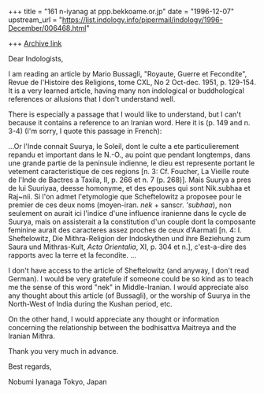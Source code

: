 +++
title = "161 n-iyanag at ppp.bekkoame.or.jp"
date = "1996-12-07"
upstream_url = "https://list.indology.info/pipermail/indology/1996-December/006468.html"

+++
[Archive link](https://list.indology.info/pipermail/indology/1996-December/006468.html)

Dear Indologists,

I am reading an article by Mario Bussagli, "Royaute, Guerre et
Fecondite", Revue de l'Histoire des Religions, tome CXL, No 2 Oct-dec.
1951, p. 129-154. It is a very learned article, having many non
indological or buddhological references or allusions that I don't
understand well.

There is especially a passage that I would like to understand, but I
can't because it contains a reference to an Iranian word. Here it is (p.
149 and n. 3-4) (I'm sorry, I quote this passage in French):

...Or l'Inde connait Suurya, le Soleil, dont le culte a ete
particulierement repandu et important dans le N.-O., au point que
pendant longtemps, dans une grande partie de la peninsule indienne, le
dieu est represente portant le vetement caracteristique de ces
regions [n. 3: Cf. Foucher, La Vieille route de l'Inde de Bactres a
Taxila, II, p. 266 et n. 7 (p. 268)]. Mais Suurya a pres de lui Suuriyaa,
deesse homonyme, et des epouses qui sont Nik.subhaa et Raj~nii. Si l'on
admet l'etymologie que Scheftelowitz a proposee pour le premier de ces
deux noms (moyen-iran. _nek_ + sanscr. _'subhaa_), non seulement on
aurait ici l'indice d'une influence iranienne dans le cycle de Suurya,
mais on assisterait a la constitution d'un couple dont la composante
feminine aurait des caracteres assez proches de ceux d'Aarmati [n. 4:
I. Sheftelowitz, Die Mithra-Religion der Indoskythen und ihre
Beziehung zum Saura und Mithras-Kult, _Acta Orientalia_, XI, p. 304 et
n.], c'est-a-dire des rapports avec la terre et la fecondite. ...

I don't have access to the article of Sheftelowitz (and anyway, I don't
read German). I would be very gratefule if someone could be so kind as to
teach me the sense of this word "nek" in Middle-Iranian. I would
appreciate also any thought about this article (of Bussagli), or the
worship of Suurya in the North-West of India during the Kushan period,
etc.

On the other hand, I would appreciate any thought or information
concerning the relationship between the bodhisattva Maitreya and the
Iranian Mithra.

Thank you very much in advance.

Best regards,

Nobumi Iyanaga
Tokyo,
Japan






